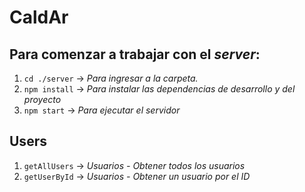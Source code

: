 # CaldAr

## Para comenzar a trabajar con el *server*: 

1. ```cd ./server``` -> *Para ingresar a la carpeta.*
2. ```npm install``` -> *Para instalar las dependencias de desarrollo y del proyecto*
3. ```npm start``` -> *Para ejecutar el servidor*

## Users
1. ```getAllUsers``` -> *Usuarios - Obtener todos los usuarios*
2. ```getUserById``` -> *Usuarios - Obtener un usuario por el ID*